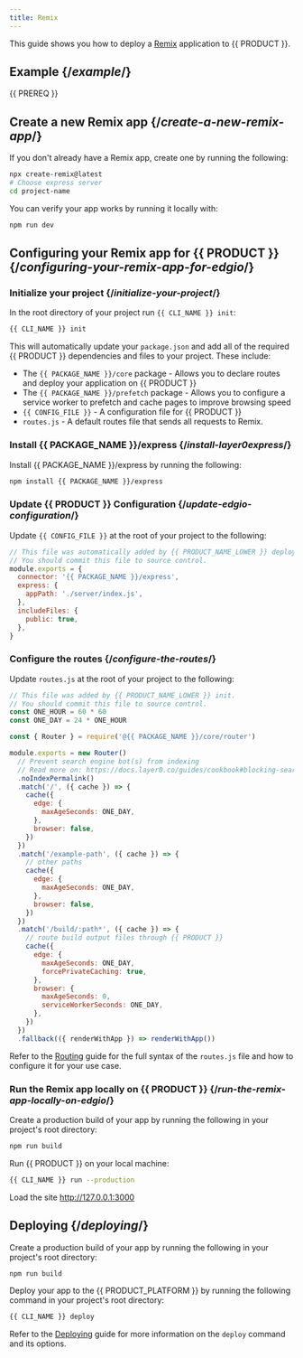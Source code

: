 ```yaml
---
title: Remix
---
```


This guide shows you how to deploy a [Remix](https://remix.run/) application to {{ PRODUCT }}.

## Example {/*example*/}

<ExampleButtons
  title="Remix Express"
  siteUrl="https://edgio-community-layer0-remix-express-example-default.layer0-limelight.link"
  repoUrl="https://github.com/layer0-docs/layer0-remix-express-example" 
  deployFromRepo />

{{ PREREQ }}

## Create a new Remix app {/*create-a-new-remix-app*/}

If you don't already have a Remix app, create one by running the following:

```bash
npx create-remix@latest
# Choose express server
cd project-name
```

You can verify your app works by running it locally with:

```bash
npm run dev
```

## Configuring your Remix app for {{ PRODUCT }} {/*configuring-your-remix-app-for-edgio*/}

### Initialize your project {/*initialize-your-project*/}

In the root directory of your project run `{{ CLI_NAME }} init`:

```bash
{{ CLI_NAME }} init
```

This will automatically update your `package.json` and add all of the required {{ PRODUCT }} dependencies and files to your project. These include:

- The `{{ PACKAGE_NAME }}/core` package - Allows you to declare routes and deploy your application on {{ PRODUCT }}
- The `{{ PACKAGE_NAME }}/prefetch` package - Allows you to configure a service worker to prefetch and cache pages to improve browsing speed
- `{{ CONFIG_FILE }}` - A configuration file for {{ PRODUCT }}
- `routes.js` - A default routes file that sends all requests to Remix.

### Install {{ PACKAGE_NAME }}/express {/*install-layer0express*/}

Install {{ PACKAGE_NAME }}/express by running the following:

```bash
npm install {{ PACKAGE_NAME }}/express
```

### Update {{ PRODUCT }} Configuration {/*update-edgio-configuration*/}

Update `{{ CONFIG_FILE }}` at the root of your project to the following:

```js
// This file was automatically added by {{ PRODUCT_NAME_LOWER }} deploy.
// You should commit this file to source control.
module.exports = {
  connector: '{{ PACKAGE_NAME }}/express',
  express: {
    appPath: './server/index.js',
  },
  includeFiles: {
    public: true,
  },
}
```

### Configure the routes {/*configure-the-routes*/}

Update `routes.js` at the root of your project to the following:

```js
// This file was added by {{ PRODUCT_NAME_LOWER }} init.
// You should commit this file to source control.
const ONE_HOUR = 60 * 60
const ONE_DAY = 24 * ONE_HOUR

const { Router } = require('@{{ PACKAGE_NAME }}/core/router')

module.exports = new Router()
  // Prevent search engine bot(s) from indexing
  // Read more on: https://docs.layer0.co/guides/cookbook#blocking-search-engine-crawlers
  .noIndexPermalink()
  .match('/', ({ cache }) => {
    cache({
      edge: {
        maxAgeSeconds: ONE_DAY,
      },
      browser: false,
    })
  })
  .match('/example-path', ({ cache }) => {
    // other paths
    cache({
      edge: {
        maxAgeSeconds: ONE_DAY,
      },
      browser: false,
    })
  })
  .match('/build/:path*', ({ cache }) => {
    // route build output files through {{ PRODUCT }}
    cache({
      edge: {
        maxAgeSeconds: ONE_DAY,
        forcePrivateCaching: true,
      },
      browser: {
        maxAgeSeconds: 0,
        serviceWorkerSeconds: ONE_DAY,
      },
    })
  })
  .fallback(({ renderWithApp }) => renderWithApp())
```

Refer to the [Routing](routing) guide for the full syntax of the `routes.js` file and how to configure it for your use case.

### Run the Remix app locally on {{ PRODUCT }} {/*run-the-remix-app-locally-on-edgio*/}

Create a production build of your app by running the following in your project's root directory:

```bash
npm run build
```

Run {{ PRODUCT }} on your local machine:

```bash
{{ CLI_NAME }} run --production
```

Load the site http://127.0.0.1:3000

## Deploying {/*deploying*/}

Create a production build of your app by running the following in your project's root directory:

```bash
npm run build
```

Deploy your app to the {{ PRODUCT_PLATFORM }} by running the following command in your project's root directory:

```bash
{{ CLI_NAME }} deploy
```

Refer to the [Deploying](deploy_apps) guide for more information on the `deploy` command and its options.
